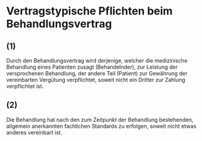 # Vertragstypische Pflichten beim Behandlungsvertrag



## (1)

 Durch den Behandlungsvertrag wird derjenige, welcher die medizinische Behandlung eines Patienten zusagt (Behandelnder), zur Leistung der versprochenen Behandlung, der andere Teil (Patient) zur Gewährung der vereinbarten Vergütung verpflichtet, soweit nicht ein Dritter zur Zahlung verpflichtet ist.

## (2)

 Die Behandlung hat nach den zum Zeitpunkt der Behandlung bestehenden, allgemein anerkannten fachlichen Standards zu erfolgen, soweit nicht etwas anderes vereinbart ist. 

